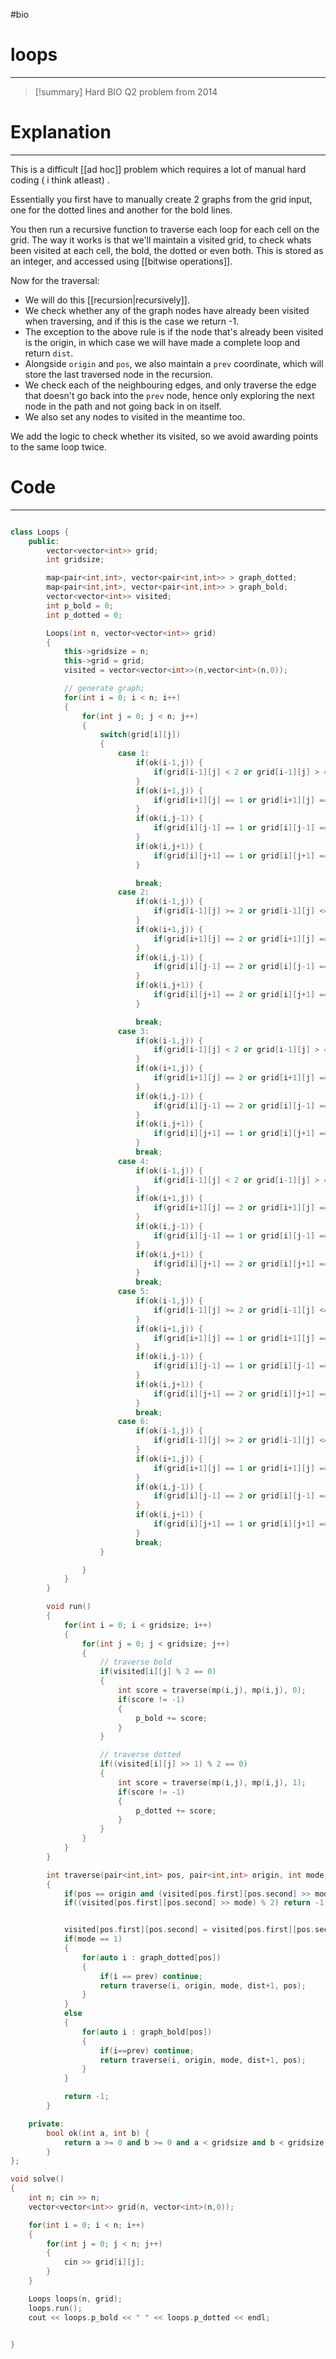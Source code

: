 #bio
# loops
---
>[!summary] Hard BIO Q2 problem from 2014


# Explanation
---
This is a difficult [[ad hoc]] problem which requires a lot of manual hard coding ( i think atleast) .

Essentially you first have to manually create 2 graphs from the grid input, one for the dotted lines and another for the bold lines. 

You then run a recursive function to traverse each loop for each cell on the grid. The way it works is that we'll maintain a visited grid, to check whats been visited at each cell, the bold, the dotted or even both. This is stored as an integer, and accessed using [[bitwise operations]]. 

Now for the traversal:
- We will do this [[recursion|recursively]].
- We check whether any of the graph nodes have already been visited when traversing, and if this is the case we return -1.
- The exception to the above rule is if the node that's already been visited is the origin, in which case we will have made a complete loop and return `dist`. 
- Alongside `origin` and `pos`, we also maintain a `prev`  coordinate, which will store the last traversed node in the recursion.
- We check each of the neighbouring edges, and only traverse the edge that doesn't go back into the `prev` node, hence only exploring the next node in the path and not going back in on itself.
- We also set any nodes to visited in the meantime too.

We add the logic to check whether its visited, so we avoid awarding points to the same loop twice.

# Code
---
```cpp

class Loops {
	public:
		vector<vector<int>> grid;
		int gridsize;

		map<pair<int,int>, vector<pair<int,int>> > graph_dotted;
		map<pair<int,int>, vector<pair<int,int>> > graph_bold;
		vector<vector<int>> visited;
		int p_bold = 0;
		int p_dotted = 0;

		Loops(int n, vector<vector<int>> grid)
		{
			this->gridsize = n;
			this->grid = grid;
			visited = vector<vector<int>>(n,vector<int>(n,0));

			// generate graph;
			for(int i = 0; i < n; i++)
			{
				for(int j = 0; j < n; j++)
				{
					switch(grid[i][j])
					{
						case 1:
							if(ok(i-1,j)) {
								if(grid[i-1][j] < 2 or grid[i-1][j] > 4) graph_bold[mp(i,j)].pb(mp(i-1,j));
							}
							if(ok(i+1,j)) {
								if(grid[i+1][j] == 1 or grid[i+1][j] == 3 or grid[i+1][j] == 4) graph_bold[mp(i,j)].pb(mp(i+1,j));
							}
							if(ok(i,j-1)) {
								if(grid[i][j-1] == 1 or grid[i][j-1] == 3 or grid[i][j-1] == 6) graph_dotted[mp(i,j)].pb(mp(i,j-1));
							}
							if(ok(i,j+1)) {
								if(grid[i][j+1] == 1 or grid[i][j+1] == 4 or grid[i][j+1] == 5) graph_dotted[mp(i,j)].pb(mp(i,j+1));
							}

							break;
						case 2:
							if(ok(i-1,j)) {
								if(grid[i-1][j] >= 2 or grid[i-1][j] <= 4) graph_dotted[mp(i,j)].pb(mp(i-1,j));
							}
							if(ok(i+1,j)) {
								if(grid[i+1][j] == 2 or grid[i+1][j] == 5 or grid[i+1][j] == 6) graph_dotted[mp(i,j)].pb(mp(i+1,j));
							}
							if(ok(i,j-1)) {
								if(grid[i][j-1] == 2 or grid[i][j-1] == 4 or grid[i][j-1] == 5) graph_bold[mp(i,j)].pb(mp(i,j-1));
							}
							if(ok(i,j+1)) {
								if(grid[i][j+1] == 2 or grid[i][j+1] == 3 or grid[i][j+1] == 6) graph_bold[mp(i,j)].pb(mp(i,j+1));
							}

							break;
						case 3:
							if(ok(i-1,j)) {
								if(grid[i-1][j] < 2 or grid[i-1][j] > 4) graph_bold[mp(i,j)].pb(mp(i-1,j));
							}
							if(ok(i+1,j)) {
								if(grid[i+1][j] == 2 or grid[i+1][j] == 5 or grid[i+1][j] == 6) graph_dotted[mp(i,j)].pb(mp(i+1,j));
							}
							if(ok(i,j-1)) {
								if(grid[i][j-1] == 2 or grid[i][j-1] == 4 or grid[i][j-1] == 5) graph_bold[mp(i,j)].pb(mp(i,j-1));
							}
							if(ok(i,j+1)) {
								if(grid[i][j+1] == 1 or grid[i][j+1] == 4 or grid[i][j+1] == 5) graph_dotted[mp(i,j)].pb(mp(i,j+1));
							}
							break;
						case 4:
							if(ok(i-1,j)) {
								if(grid[i-1][j] < 2 or grid[i-1][j] > 4) graph_bold[mp(i,j)].pb(mp(i-1,j));
							}
							if(ok(i+1,j)) {
								if(grid[i+1][j] == 2 or grid[i+1][j] == 5 or grid[i+1][j] == 6) graph_dotted[mp(i,j)].pb(mp(i+1,j));
							}
							if(ok(i,j-1)) {
								if(grid[i][j-1] == 1 or grid[i][j-1] == 3 or grid[i][j-1] == 6) graph_dotted[mp(i,j)].pb(mp(i,j-1));
							}
							if(ok(i,j+1)) {
								if(grid[i][j+1] == 2 or grid[i][j+1] == 3 or grid[i][j+1] == 6) graph_bold[mp(i,j)].pb(mp(i,j+1));
							}
							break;
						case 5:
							if(ok(i-1,j)) {
								if(grid[i-1][j] >= 2 or grid[i-1][j] <= 4) graph_dotted[mp(i,j)].pb(mp(i-1,j));
							}
							if(ok(i+1,j)) {
								if(grid[i+1][j] == 1 or grid[i+1][j] == 3 or grid[i+1][j] == 4) graph_bold[mp(i,j)].pb(mp(i+1,j));
							}
							if(ok(i,j-1)) {
								if(grid[i][j-1] == 1 or grid[i][j-1] == 3 or grid[i][j-1] == 6) graph_dotted[mp(i,j)].pb(mp(i,j-1));
							}
							if(ok(i,j+1)) {
								if(grid[i][j+1] == 2 or grid[i][j+1] == 3 or grid[i][j+1] == 6) graph_bold[mp(i,j)].pb(mp(i,j+1));
							}
							break;
						case 6:
							if(ok(i-1,j)) {
								if(grid[i-1][j] >= 2 or grid[i-1][j] <= 4) graph_dotted[mp(i,j)].pb(mp(i-1,j));
							}
							if(ok(i+1,j)) {
								if(grid[i+1][j] == 1 or grid[i+1][j] == 3 or grid[i+1][j] == 4) graph_bold[mp(i,j)].pb(mp(i+1,j));
							}
							if(ok(i,j-1)) {
								if(grid[i][j-1] == 2 or grid[i][j-1] == 4 or grid[i][j-1] == 5) graph_bold[mp(i,j)].pb(mp(i,j-1));
							}
							if(ok(i,j+1)) {
								if(grid[i][j+1] == 1 or grid[i][j+1] == 4 or grid[i][j+1] == 5) graph_dotted[mp(i,j)].pb(mp(i,j+1));
							}
							break;
					}

				}
			}
		}

		void run()
		{
			for(int i = 0; i < gridsize; i++)
			{
				for(int j = 0; j < gridsize; j++)
				{
					// traverse bold
					if(visited[i][j] % 2 == 0)
					{
						int score = traverse(mp(i,j), mp(i,j), 0);
						if(score != -1)
						{
							p_bold += score;
						}
					}

					// traverse dotted
					if((visited[i][j] >> 1) % 2 == 0)
					{
						int score = traverse(mp(i,j), mp(i,j), 1);
						if(score != -1)
						{
							p_dotted += score;
						}
					}
				}
			}
		}

		int traverse(pair<int,int> pos, pair<int,int> origin, int mode, int dist=0, pair<int,int> prev=mp(-1,-1))
		{
			if(pos == origin and (visited[pos.first][pos.second] >> mode) % 2) return dist;
			if((visited[pos.first][pos.second] >> mode) % 2) return -1;


			visited[pos.first][pos.second] = visited[pos.first][pos.second] | (1 << mode);
			if(mode == 1)
			{
				for(auto i : graph_dotted[pos])
				{
					if(i == prev) continue;
					return traverse(i, origin, mode, dist+1, pos);
				}
			}
			else
			{
				for(auto i : graph_bold[pos])
				{
					if(i==prev) continue;
					return traverse(i, origin, mode, dist+1, pos);
				}
			}

			return -1;
		}

	private:
		bool ok(int a, int b) {
			return a >= 0 and b >= 0 and a < gridsize and b < gridsize;
		}
};

void solve()
{
	int n; cin >> n;
	vector<vector<int>> grid(n, vector<int>(n,0));

	for(int i = 0; i < n; i++)
	{
		for(int j = 0; j < n; j++)
		{
			cin >> grid[i][j];
		}
	}

	Loops loops(n, grid);
	loops.run();
	cout << loops.p_bold << " " << loops.p_dotted << endl;


}


```

